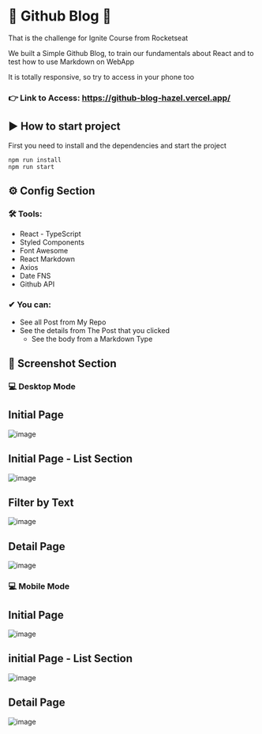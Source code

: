 # 🚀 Github Blog 🚀

That is the challenge for Ignite Course from Rocketseat

We built a Simple Github Blog, to train our fundamentals about React and to test how to use Markdown on WebApp

It is totally responsive, so try to access in your phone too

### 👉 Link to Access: https://github-blog-hazel.vercel.app/

## ▶ How to start project

First you need to install and the dependencies and start the project
```shell
npm run install
npm run start
```

## ⚙ Config Section

 ### 🛠 Tools:
 - React - TypeScript
 - Styled Components
 - Font Awesome
 - React Markdown
 - Axios
 - Date FNS
 - Github API
 

 
### ✔ You can:
- See all Post from My Repo
- See the details from The Post that you clicked
  - See the body from a Markdown Type


 ## 📸 Screenshot Section
### 💻 Desktop Mode

## Initial Page
![image](https://user-images.githubusercontent.com/62482908/184357473-09b6f213-4683-436a-b3d9-cdd0efec80ef.png)

## Initial Page - List Section
![image](https://user-images.githubusercontent.com/62482908/184357498-8f064422-61c0-4b21-8dd6-43160e73be41.png)

## Filter by Text
![image](https://user-images.githubusercontent.com/62482908/184357554-1dabd879-4175-40a5-84b0-c6f6b538c45e.png)

## Detail Page
![image](https://user-images.githubusercontent.com/62482908/184357628-77184f10-d3b4-446f-9c2f-3e0f4e79d1a1.png)


### 💻 Mobile Mode

## Initial Page
![image](https://user-images.githubusercontent.com/62482908/184357657-5082afb1-2917-4ccd-9fc7-e9b6b3680e10.png)

## initial Page - List Section
![image](https://user-images.githubusercontent.com/62482908/184357690-da5f9db1-b32c-4454-95a2-66002cccc445.png)

## Detail Page
![image](https://user-images.githubusercontent.com/62482908/184357716-b3b4dcaf-64f8-4b2f-a469-24b9c0f04a86.png)



